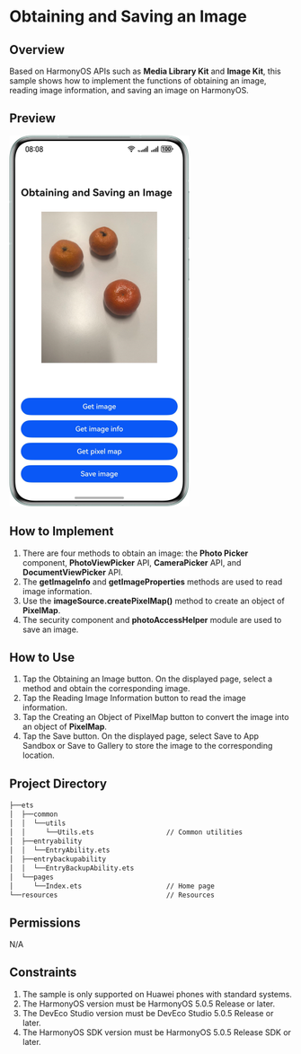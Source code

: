 # Obtaining and Saving an Image
## Overview
Based on HarmonyOS APIs such as **Media Library Kit** and **Image Kit**, this sample shows how to implement the functions of obtaining an image, reading image information, and saving an image on HarmonyOS.
## Preview
![](./screenshots/device/image.en.png)

## How to Implement
1. There are four methods to obtain an image: the **Photo Picker** component, **PhotoViewPicker** API, **CameraPicker** API, and **DocumentViewPicker** API.
2. The **getImageInfo** and **getImageProperties** methods are used to read image information.
3. Use the **imageSource.createPixelMap()** method to create an object of **PixelMap**.
4. The security component and **photoAccessHelper** module are used to save an image.

## How to Use
1. Tap the Obtaining an Image button. On the displayed page, select a method and obtain the corresponding image.
2. Tap the Reading Image Information button to read the image information.
3. Tap the Creating an Object of PixelMap button to convert the image into an object of **PixelMap**.
4. Tap the Save button. On the displayed page, select Save to App Sandbox or Save to Gallery to store the image to the corresponding location.

## Project Directory
```
├──ets
│  ├──common
│  │  └──utils
│  │     └──Utils.ets                  // Common utilities
│  ├──entryability
│  │  └──EntryAbility.ets
│  ├──entrybackupability
│  │  └──EntryBackupAbility.ets
│  └──pages
│     └──Index.ets                     // Home page
└──resources                           // Resources
```

## Permissions
N/A

## Constraints
1. The sample is only supported on Huawei phones with standard systems.
2. The HarmonyOS version must be HarmonyOS 5.0.5 Release or later.
3. The DevEco Studio version must be DevEco Studio 5.0.5 Release or later.
4. The HarmonyOS SDK version must be HarmonyOS 5.0.5 Release SDK or later.